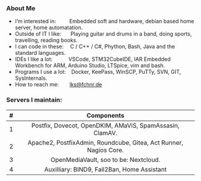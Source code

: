 ### About Me
- I’m interested in: &ensp;&ensp;&ensp;&ensp; Embedded soft and hardware, debian based home server, home automatation.
- Outside of IT I like: &ensp;&ensp;&ensp;Playing guitar and drums in a band, doing sports, travelling, reading books.
- I can code in these: &ensp;&ensp;C / C++ / C#, Phython, Bash, Java and the standard languages.
- IDEs I like a lot: &ensp;&ensp;&ensp;&ensp;&ensp; VSCode, STM32CubeIDE, IAR Embedded Workbench for ARM, Arduino Studio, LTSpice, vim and bash.
- Programs I use a lot: &ensp; Docker, KeePass, WinSCP, PuTTy, SVN, GIT, SysInternals.
- How to reach me: &ensp;&ensp;&ensp; lks@fchnr.de

### Servers I maintain:
| # | Components |
| - | :---------:|
| 1 | Postfix, Dovecot, OpenDKIM, AMaViS, SpamAssasin, ClamAV. |
| 2 | Apache2, PostfixAdmin, Roundcube, Gitea, Act Runner, Nagios Core. |
| 3 | OpenMediaVault, soo to be: Nextcloud. |
| 4 | Auxilliary: BIND9, Fail2Ban, Home Assistant |
